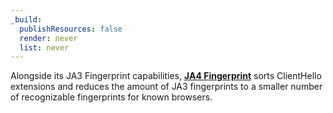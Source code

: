 ```yaml
---
_build:
  publishResources: false
  render: never
  list: never
---
```


Alongside its JA3 Fingerprint capabilities, [**JA4 Fingerprint**](https://github.com/FoxIO-LLC/ja4) sorts ClientHello extensions and reduces the amount of JA3 fingerprints to a smaller number of recognizable fingerprints for known browsers. 